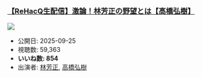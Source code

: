 ### [【ReHacQ生配信】激論！林芳正の野望とは【高橋弘樹】](https://www.youtube.com/watch?v=WZ9a45-QMiU)
[![](https://img.youtube.com/vi/WZ9a45-QMiU/sddefault.jpg)](https://www.youtube.com/watch?v=WZ9a45-QMiU)
-   公開日: 2025-09-25
-   視聴数: 59,363
-   **いいね数: 854**
-   出演者: [林芳正](/rehacq_fan/people/林芳正 "wikilink"), [高橋弘樹](/rehacq_fan/people/高橋弘樹 "wikilink")
